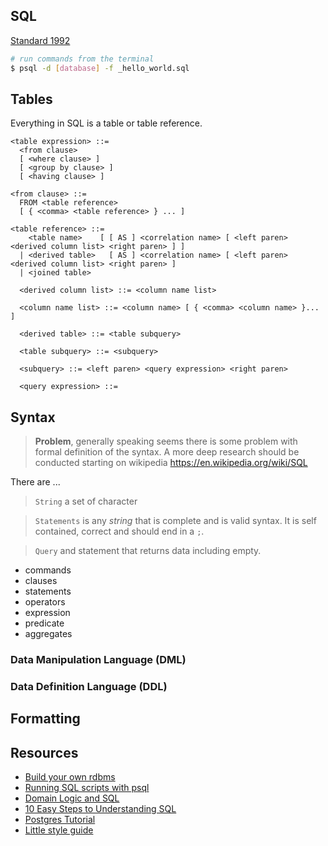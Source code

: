 ## SQL

[Standard 1992](http://www.contrib.andrew.cmu.edu/~shadow/sql/sql1992.txt)


```sh
# run commands from the terminal
$ psql -d [database] -f _hello_world.sql
```

## Tables

Everything in SQL is a table or table reference.


```
<table expression> ::=
  <from clause>
  [ <where clause> ]
  [ <group by clause> ]
  [ <having clause> ]

<from clause> ::=
  FROM <table reference>
  [ { <comma> <table reference> } ... ]

<table reference> ::=
    <table name>    [ [ AS ] <correlation name> [ <left paren> <derived column list> <right paren> ] ]
  | <derived table>   [ AS ] <correlation name> [ <left paren> <derived column list> <right paren> ]
  | <joined table>

  <derived column list> ::= <column name list>

  <column name list> ::= <column name> [ { <comma> <column name> }... ]

  <derived table> ::= <table subquery>

  <table subquery> ::= <subquery>

  <subquery> ::= <left paren> <query expression> <right paren>

  <query expression> ::=
```


## Syntax

> **Problem**, generally speaking seems there is some problem with formal definition
> of the syntax. A more deep research should be conducted starting on wikipedia
> https://en.wikipedia.org/wiki/SQL

There are ...

> `String` a set of character

> `Statements` is any *string* that is complete and is valid syntax. It is self
> contained, correct and should end in a `;`.

> `Query` and statement that returns data including empty.

- commands
- clauses
- statements
- operators
- expression
- predicate
- aggregates

### Data Manipulation Language (DML)

### Data Definition Language (DDL)

## Formatting

## Resources

- [Build your own rdbms](https://goo.gl/emqCxm)
- [Running SQL scripts with psql](https://goo.gl/4Zg947)
- [Domain Logic and SQL](https://goo.gl/Q2iBjC)
- [10 Easy Steps to Understanding SQL](https://goo.gl/RMschv)
- [Postgres Tutorial](http://www.postgresqltutorial.com)
- [Little style guide](https://goo.gl/ScCm5s)
